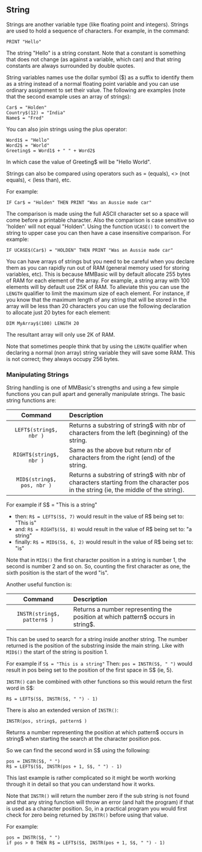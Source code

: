 ## String

Strings are another variable type (like floating point and integers). Strings are used to hold a sequence
of characters. For example, in the command:

```basic
PRINT "Hello"
```

The string "Hello" is a string constant. Note that a constant is something that does not change (as
against a variable, which can) and that string constants are always surrounded by double quotes.

String variables names use the dollar symbol ($) as a suffix to identify them as a string instead of a
normal floating point variable and you can use ordinary assignment to set their value. The following
are examples (note that the second example uses an array of strings):

```basic
Car$ = "Holden"
Country$(12) = "India"
Name$ = "Fred"
```

You can also join strings using the plus operator:

```basic
Word1$ = "Hello"
Word2$ = "World"
Greeting$ = Word1$ + " " + Word2$
```

In which case the value of Greeting$ will be "Hello World".

Strings can also be compared using operators such as = (equals), <> (not equals), < (less than), etc.

For example:

```basic
IF Car$ = "Holden" THEN PRINT "Was an Aussie made car"
```

The comparison is made using the full ASCII character set so a space will come before a printable
character. Also the comparison is case sensitive so 'holden' will not equal "Holden". Using the
function `UCASE()` to convert the string to upper case you can then have a case insensitive
comparison. For example:

```basic
IF UCASE$(Car$) = "HOLDEN" THEN PRINT "Was an Aussie made car"
```

You can have arrays of strings but you need to be careful when you declare them as you can rapidly
run out of RAM (general memory used for storing variables, etc). This is because MMBasic will by
default allocate 255 bytes of RAM for each element of the array. For example, a string array with 100
elements will by default use 25K of RAM. To alleviate this you can use the `LENGTH` qualifier to
limit the maximum size of each element. For instance, if you know that the maximum length of any
string that will be stored in the array will be less than 20 characters you can use the following
declaration to allocate just 20 bytes for each element:

```basic
DIM MyArray$(100) LENGTH 20
```

The resultant array will only use 2K of RAM.

Note that sometimes people think that by using the `LENGTH` qualifier when declaring a normal (non
array) string variable they will save some RAM. This is not correct; they always occupy 256 bytes.

### Manipulating Strings

String handling is one of MMBasic's strengths and using a few simple functions you can pull apart
and generally manipulate strings. The basic string functions are:

Command | Description 
:-: | :-
`LEFT$(string$, nbr )` | Returns a substring of string$ with nbr of characters from the left (beginning) of the string.
`RIGHT$(string$, nbr )` | Same as the above but return nbr of characters from the right (end) of the string.
`MID$(string$, pos, nbr )` | Returns a substring of string$ with nbr of characters starting from the character pos in the string (ie, the middle of the string).

For example if S$ = "This is a string"
- then: `R$ = LEFT$(S$, 7)` would result in the value of R$ being set to: "This is"
- and: `R$ = RIGHT$(S$, 8)` would result in the value of R$ being set to: "a string"
- finally: `R$ = MID$(S$, 6, 2)` would result in the value of R$ being set to: "is"

Note that in `MID$()` the first character position in a string is number 1, the second is number 2 and so
on. So, counting the first character as one, the sixth position is the start of the word "is".

Another useful function is:

Command | Description 
:-: | :-
`INSTR(string$, pattern$ )` | Returns a number representing the position at which pattern$ occurs in string$.

This can be used to search for a string inside another string. The number returned is the position of
the substring inside the main string. Like with `MID$()` the start of the string is position 1.

For example if `S$ = "This is a string"` Then: `pos = INSTR(S$, " ")` would result in pos being set to the position of the first space in S$ (ie, 5).

`INSTR()` can be combined with other functions so this would return the first word in S$:

```basic
R$ = LEFT$(S$, INSTR(S$, " ") - 1)
```

There is also an extended version of `INSTR()`:

```basic
INSTR(pos, string$, pattern$ )
```

Returns a number representing the position at which pattern$
occurs in string$ when starting the search at the character position
pos.


So we can find the second word in S$ using the following:

```basic
pos = INSTR(S$, " ")
R$ = LEFT$(S$, INSTR(pos + 1, S$, " ") - 1)
```

This last example is rather complicated so it might be worth working through it in detail so that you
can understand how it works.

Note that `INSTR()` will return the number zero if the sub string is not found and that any string
function will throw an error (and halt the program) if that is used as a character position. So, in a
practical program you would first check for zero being returned by `INSTR()` before using that value.

For example:

```basic
pos = INSTR(S$, " ")
if pos > 0 THEN R$ = LEFT$(S$, INSTR(pos + 1, S$, " ") - 1)
```


